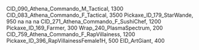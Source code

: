 CID_090_Athena_Commando_M_Tactical, 1300
CID_083_Athena_Commando_F_Tactical, 3500
Pickaxe_ID_179_StarWande, 950
na
na
na
CID_271_Athena_Commando_F_SushiChef, 1200
Pickaxe_ID_169_Farmer, 300
Wrap_240_PlasmaSpectrum, 200
CID_759_Athena_Commando_F_RapVillainess, 1200
Pickaxe_ID_396_RapVillainessFemale1H, 500
EID_ArtGiant, 400
